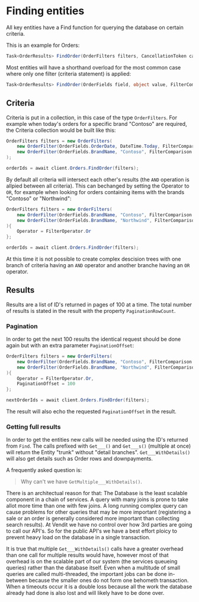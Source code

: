 # Finding entities
All key entities have a Find function for querying the database on certain criteria.

This is an example for Orders:

```C#
Task<OrderResults> FindOrder(OrderFilters filters, CancellationToken cancel = default)
```

Most entities will have a shorthand overload for the most common case where only one filter (criteria statement) is applied:

```C#
Task<OrderResults> FindOrder(OrderFields field, object value, FilterComparison filterComparison, CancellationToken cancel = default)
```

## Criteria
Criteria is put in a collection, in this case of the type `OrderFilters`. For example when today's orders for a specific brand "Contoso" are required, the Criteria collection would be built like this:

```C#
OrderFilters filters = new OrderFilters(
    new OrderFilter(OrderFields.OrderDate, DateTime.Today, FilterComparison.GreaterOrEqual),
    new OrderFilter(OrderFields.BrandName, "Contoso", FilterComparison.Contains)
);

orderIds = await client.Orders.FindOrder(filters);
```

By default all criteria will intersect each other's results (the `AND` operation is allpied between all criteria). This can bechanged by setting the Operator to `OR`, for example when looking for orders containing items with the brands "Contoso" or "Northwind":

```C#
OrderFilters filters = new OrderFilters(
    new OrderFilter(OrderFields.BrandName, "Contoso", FilterComparison.Contains),
    new OrderFilter(OrderFields.BrandName, "Northwind", FilterComparison.Contains)
){
    Operator = FilterOperator.Or
};

orderIds = await client.Orders.FindOrder(filters);
```

At this time it is not possible to create complex descision trees with one branch of criteria having an `AND` operator and another branche having an `OR` operator.

## Results
Results are a list of ID's returned in pages of 100 at a time. The total number of results is stated in the result with the property `PaginationRowCount`. 

### Pagination
In order to get the next 100 results the identical request should be done again but with an extra parameter `PaginationOffset`:

```C#
OrderFilters filters = new OrderFilters(
    new OrderFilter(OrderFields.BrandName, "Contoso", FilterComparison.Contains),
    new OrderFilter(OrderFields.BrandName, "Northwind", FilterComparison.Contains)
){
    Operator = FilterOperator.Or,
    PaginationOffset = 100
};

nextOrderIds = await client.Orders.FindOrder(filters);
```

The result will also echo the requested `PaginationOffset` in the result.

### Getting full results
In order to get the entities new calls will be needed using the ID's returned from `Find`. The calls prefixed with `Get___()` and `Get___s()` (multiple at once) will return the Entity "trunk" without "detail branches". `Get___WithDetails()` will also get details such as Order rows and downpayments.

A frequently asked question is:
> Why can't we have `GetMultiple___WithDetails()`.

There is an architectual reason for that: The Database is the least scalable component in a chain of services. A query with many joins is prone to take allot more time than one with few joins. A long running complex query can cause problems for other queries that may be more important (registering a sale or an order is generally considered more important than collecting search results). At Vendit we have no control over how 3rd parties are going to call our API's. So for the public API's we have a best effort ploicy to prevent heavy load on the database in a single transaction.

It is true that multiple `Get___WithDetails()` calls have a greater overhead than one call for multiple results would have, however most of that overhead is on the scalable part of our system (the services queueing queries) rather than the database itself. Even when a multitude of small queries are called multi-threaded, the important jobs can be done in-between because the smaller ones do not form one behometh transaction. When a timeouts occur it is a double loss because all the work the database already had done is also lost and will likely have to be done over.
